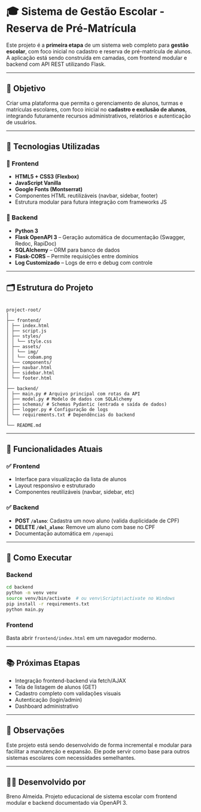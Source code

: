 # 🎓 Sistema de Gestão Escolar - Reserva de Pré-Matrícula

Este projeto é a **primeira etapa** de um sistema web completo para **gestão escolar**, com foco inicial no cadastro e reserva de pré-matrícula de alunos. A aplicação está sendo construída em camadas, com frontend modular e backend com API REST utilizando Flask.

---

## 📌 Objetivo

Criar uma plataforma que permita o gerenciamento de alunos, turmas e matrículas escolares, com foco inicial no **cadastro e exclusão de alunos**, integrando futuramente recursos administrativos, relatórios e autenticação de usuários.

---

## 🧱 Tecnologias Utilizadas

### 🔹 Frontend

- **HTML5 + CSS3 (Flexbox)**
- **JavaScript Vanilla**
- **Google Fonts (Montserrat)**
- Componentes HTML reutilizáveis (navbar, sidebar, footer)
- Estrutura modular para futura integração com frameworks JS

### 🔹 Backend

- **Python 3**
- **Flask OpenAPI 3** – Geração automática de documentação (Swagger, Redoc, RapiDoc)
- **SQLAlchemy** – ORM para banco de dados
- **Flask-CORS** – Permite requisições entre domínios
- **Log Customizado** – Logs de erro e debug com controle

---

## 🗂️ Estrutura do Projeto

```

project-root/
│
├── frontend/
│ ├── index.html
│ ├── script.js
│ ├── styles/
│ │ └── style.css
│ ├── assets/
│ │ └── img/
│ │ └── cobam.png
│ └── components/
│ ├── navbar.html
│ ├── sidebar.html
│ └── footer.html
│
├── backend/
│ ├── main.py # Arquivo principal com rotas da API
│ ├── model.py # Modelo de dados com SQLAlchemy
│ ├── schemas/ # Schemas Pydantic (entrada e saída de dados)
│ ├── logger.py # Configuração de logs
│ └── requirements.txt # Dependências do backend
│
└── README.md

```

---

## 🔁 Funcionalidades Atuais

### ✅ Frontend

- Interface para visualização da lista de alunos
- Layout responsivo e estruturado
- Componentes reutilizáveis (navbar, sidebar, etc)

### ✅ Backend

- **POST `/aluno`**: Cadastra um novo aluno (valida duplicidade de CPF)
- **DELETE `/del_aluno`**: Remove um aluno com base no CPF
- Documentação automática em `/openapi`

---

## 🚀 Como Executar

### Backend

```bash
cd backend
python -m venv venv
source venv/bin/activate  # ou venv\Scripts\activate no Windows
pip install -r requirements.txt
python main.py
```

### Frontend

Basta abrir `frontend/index.html` em um navegador moderno.

---

## 📚 Próximas Etapas

- Integração frontend-backend via fetch/AJAX
- Tela de listagem de alunos (GET)
- Cadastro completo com validações visuais
- Autenticação (login/admin)
- Dashboard administrativo

---

## 🧠 Observações

Este projeto está sendo desenvolvido de forma incremental e modular para facilitar a manutenção e expansão. Ele pode servir como base para outros sistemas escolares com necessidades semelhantes.

---

## 👨‍💻 Desenvolvido por

Breno Almeida. Projeto educacional de sistema escolar com frontend modular e backend documentado via OpenAPI 3.
